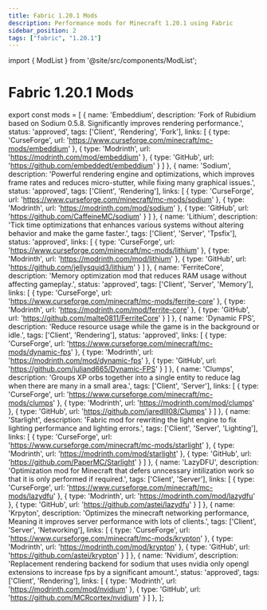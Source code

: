 ```yaml
---
title: Fabric 1.20.1 Mods
description: Performance mods for Minecraft 1.20.1 using Fabric
sidebar_position: 2
tags: ["fabric", "1.20.1"]
---
```


import { ModList } from '@site/src/components/ModList';

# Fabric 1.20.1 Mods

export const mods = [
    {
    name: 'Embeddium',
    description: 'Fork of Rubidium based on Sodium 0.5.8. Significantly improves rendering performance.',
    status: 'approved',
    tags: ['Client', 'Rendering', 'Fork'],
    links: [
      { type: 'CurseForge', url: 'https://www.curseforge.com/minecraft/mc-mods/embeddium' },
      { type: 'Modrinth', url: 'https://modrinth.com/mod/embeddium' },
      { type: 'GitHub', url: 'https://github.com/embeddedt/embeddium' }
    ]
  },
  {
    name: 'Sodium',
    description: 'Powerful rendering engine and optimizations, which improves frame rates and reduces micro-stutter, while fixing many graphical issues.',
    status: 'approved',
    tags: ['Client', 'Rendering'],
    links: [
      { type: 'CurseForge', url: 'https://www.curseforge.com/minecraft/mc-mods/sodium' },
      { type: 'Modrinth', url: 'https://modrinth.com/mod/sodium' },
      { type: 'GitHub', url: 'https://github.com/CaffeineMC/sodium' }
    ]
  },
  {
    name: 'Lithium',
    description: 'Tick time optimizations that enhances various systems without altering behavior and make the game faster.',
    tags: ['Client', 'Server', 'Tpsfix'],
    status: 'approved',
    links: [
      { type: 'CurseForge', url: 'https://www.curseforge.com/minecraft/mc-mods/lithium' },
      { type: 'Modrinth', url: 'https://modrinth.com/mod/lithium' },
      { type: 'GitHub', url: 'https://github.com/jellysquid3/lithium' }
    ]
  },
  {
    name: 'FerriteCore',
    description: 'Memory optimization mod that reduces RAM usage without affecting gameplay.',
    status: 'approved',
    tags: ['Client', 'Server', 'Memory'],
    links: [
      { type: 'CurseForge', url: 'https://www.curseforge.com/minecraft/mc-mods/ferrite-core' },
      { type: 'Modrinth', url: 'https://modrinth.com/mod/ferrite-core' },
      { type: 'GitHub', url: 'https://github.com/malte0811/FerriteCore' }
    ]
  },
  {
    name: 'Dynamic FPS',
    description: 'Reduce resource usage while the game is in the background or idle.',
    tags: ['Client', 'Rendering'],
    status: 'approved',
    links: [
      { type: 'CurseForge', url: 'https://www.curseforge.com/minecraft/mc-mods/dynamic-fps' },
      { type: 'Modrinth', url: 'https://modrinth.com/mod/dynamic-fps' },
      { type: 'GitHub', url: 'https://github.com/juliand665/Dynamic-FPS' }
    ]
  },
  {
    name: 'Clumps',
    description: 'Groups XP orbs together into a single entity to reduce lag when there are many in a small area.',
    tags: ['Client', 'Server'],
    links: [
      { type: 'CurseForge', url: 'https://www.curseforge.com/minecraft/mc-mods/clumps' },
      { type: 'Modrinth', url: 'https://modrinth.com/mod/clumps' },
      { type: 'GitHub', url: 'https://github.com/jaredlll08/Clumps' }
    ]
  },
  {
    name: 'Starlight',
    description: 'Fabric mod for rewriting the light engine to fix lighting performance and lighting errors.',
    tags: ['Client', 'Server', 'Lighting'],
    links: [
      { type: 'CurseForge', url: 'https://www.curseforge.com/minecraft/mc-mods/starlight' },
      { type: 'Modrinth', url: 'https://modrinth.com/mod/starlight' },
      { type: 'GitHub', url: 'https://github.com/PaperMC/Starlight' }
    ]
  },
  {
    name: 'LazyDFU',
    description: 'Optimization mod for Minecraft that defers unncessary intilization work so that it is only performed if required.',
    tags: ['Client', 'Server'],
    links: [
      { type: 'CurseForge', url: 'https://www.curseforge.com/minecraft/mc-mods/lazydfu' },
      { type: 'Modrinth', url: 'https://modrinth.com/mod/lazydfu' },
      { type: 'GitHub', url: 'https://github.com/astei/lazydfu' }
    ]
  },
  {
    name: 'Krpyton',
    description: 'Optimizes the minecraft networking performance, Meaning it improves server performance with lots of clients.',
    tags: ['Client', 'Server', 'Networking'],
    links: [
      { type: 'CurseForge', url: 'https://www.curseforge.com/minecraft/mc-mods/krypton' },
      { type: 'Modrinth', url: 'https://modrinth.com/mod/krypton' },
      { type: 'GitHub', url: 'https://github.com/astei/krypton' }
    ]
  },
  {
    name: 'Nvidium',
    description: 'Replacement rendering backend for sodium that uses nvidia only opengl extensions to increase fps by a significant amount.',
    status: 'approved',
    tags: ['Client', 'Rendering'],
    links: [
      { type: 'Modrinth', url: 'https://modrinth.com/mod/nvidium' },
      { type: 'GitHub', url: 'https://github.com/MCRcortex/nvidium' }
    ]
  },
];

<ModList mods={mods} />
